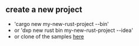 ## create a new project

* 'cargo new my-new-rust-project --bin'
* or 'dxp new rust bin my-new-rust-project --idea'
* or clone of the samples [here](https://innersource.soprasteria.com/sbs-cloud/sbcp/devops-toolkit/training/rust)
